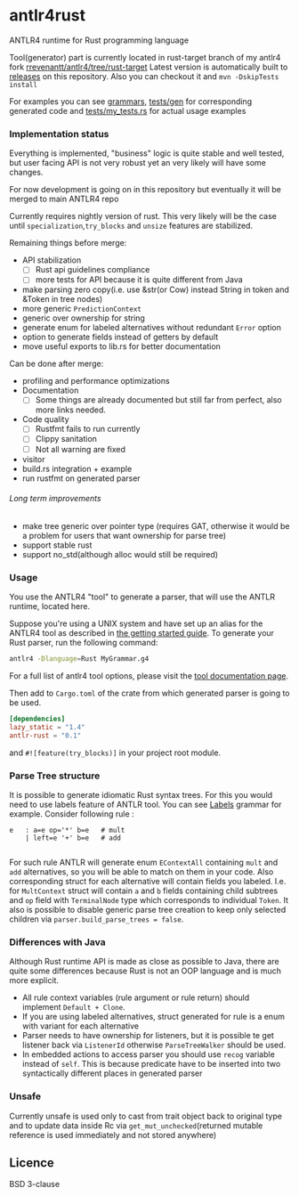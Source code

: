 # antlr4rust
ANTLR4 runtime for Rust programming language 

Tool(generator) part is currently located in rust-target branch of my antlr4 fork [rrevenantt/antlr4/tree/rust-target](https://github.com/rrevenantt/antlr4/tree/rust-target)
Latest version is automatically built to [releases](https://github.com/rrevenantt/antlr4rust/releases) on this repository.
Also you can checkout it and `mvn -DskipTests install`

For examples you can see [grammars](grammars), [tests/gen](tests/gen) for corresponding generated code 
and [tests/my_tests.rs](tests/my_test.rs) for actual usage examples

### Implementation status

Everything is implemented, "business" logic is quite stable and well tested, but user facing 
API is not very robust yet an very likely will have some changes.

For now development is going on in this repository 
but eventually it will be merged to main ANTLR4 repo

Currently requires nightly version of rust. 
This very likely will be the case until `specialization`,`try_blocks` and `unsize` features are stabilized. 

Remaining things before merge:
 - API stabilization
   - [ ] Rust api guidelines compliance  
   - [ ] more tests for API because it is quite different from Java
 - make parsing zero copy(i.e. use &str(or Cow) instead String in token and &Token in tree nodes)
 - more generic `PredictionContext`
 - generic over ownership for string
 - generate enum for labeled alternatives without redundant `Error` option
 - option to generate fields instead of getters by default
 - move useful exports to lib.rs for better documentation

Can be done after merge: 
 - profiling and performance optimizations
 - Documentation
   - [ ] Some things are already documented but still far from perfect, also more links needed.
 - Code quality
   - [ ] Rustfmt fails to run currently
   - [ ] Clippy sanitation 
   - [ ] Not all warning are fixed
 - visitor
 - build.rs integration + example
 - run rustfmt on generated parser
###### Long term improvements
 - make tree generic over pointer type
 (requires GAT, otherwise it would be a problem for users that want ownership for parse tree)
 - support stable rust
 - support no_std(although alloc would still be required)  
  
### Usage

You use the ANTLR4 "tool" to generate a parser, that will use the ANTLR 
runtime, located here.

Suppose you're using a UNIX system and have set up an alias for the ANTLR4 tool 
as described in [the getting started guide](https://github.com/antlr/antlr4/blob/master/doc/getting-started.md). 
To generate your Rust parser, run the following command:
```bash
antlr4 -Dlanguage=Rust MyGrammar.g4
```

For a full list of antlr4 tool options, please visit the 
[tool documentation page](https://github.com/antlr/antlr4/blob/master/doc/tool-options.md).

Then add to `Cargo.toml` of the crate from which generated parser is going to be used.
```toml 
[dependencies]
lazy_static = "1.4"
antlr-rust = "0.1"
```
and `#![feature(try_blocks)]` in your project root module.
 
### Parse Tree structure

It is possible to generate idiomatic Rust syntax trees. For this you would need to use labels feature of ANTLR tool.
You can see [Labels](grammars/Labels.g4) grammar for example.
Consider following rule :
```text
e   : a=e op='*' b=e   # mult
    | left=e '+' b=e   # add
		 
```
For such rule ANTLR will generate enum `EContextAll` containing `mult` and `add` alternatives, 
so you will be able to match on them in your code. 
Also corresponding struct for each alternative will contain fields you labeled. 
I.e. for `MultContext` struct will contain `a` and `b` fields containing child subtrees and 
`op` field with `TerminalNode` type which corresponds to individual `Token`.
It also is possible to disable generic parse tree creation to keep only selected children via
`parser.build_parse_trees = false`.
  
### Differences with Java
Although Rust runtime API is made as close as possible to Java, 
there are quite some differences because Rust is not an OOP language and is much more explicit. 

 - All rule context variables (rule argument or rule return) should implement `Default + Clone`.
 - If you are using labeled alternatives, 
 struct generated for rule is a enum with variant for each alternative
 - Parser needs to have ownership for listeners, but it is possible te get listener back via `ListenerId`
 otherwise `ParseTreeWalker` should be used.
 - In embedded actions to access parser you should use `recog` variable instead of `self`. 
 This is because predicate have to be inserted into two syntactically different places in generated parser 
 
 
### Unsafe
Currently unsafe is used only to cast from trait object back to original type 
and to update data inside Rc via `get_mut_unchecked`(returned mutable reference is used immediately and not stored anywhere)
  
## Licence

BSD 3-clause 
